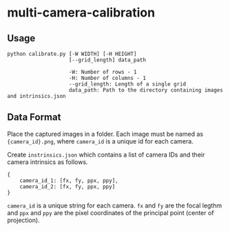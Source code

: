 # multi-camera-calibration

## Usage
```
python calibrate.py [-W WIDTH] [-H HEIGHT]
                    [--grid_length] data_path

                    -W: Number of rows - 1 
                    -H: Number of columns - 1 
                    --grid_length: Length of a single grid
                    data_path: Path to the directory containing images and intrinsics.json
```

## Data Format
Place the captured images in a folder. Each image must be named as `{camera_id}.png`, where `camera_id` is a unique id for each camera. 

Create `instrinsics.json` which contains a list of camera IDs and their camera intrinsics as follows.

```
{
    camera_id_1: [fx, fy, ppx, ppy],
    camera_id_2: [fx, fy, ppx, ppy]
}
```

`camera_id` is a unique string for each camera. `fx` and `fy` are the focal legthm and `ppx` and `ppy` are the pixel coordinates of the principal point (center of projection).